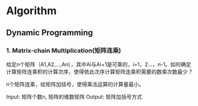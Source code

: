 # Algorithm



## Dynamic Programming

### 1. Matrix-chain Multiplication(矩阵连乘)

给定$n$个矩阵｛A1,A2,…,An｝，其中Ai与Ai+1是可乘的，i=1，2…，n-1。如何确定计算矩阵连乘积的计算次序，使得依此次序计算矩阵连乘积需要的数乘次数最少？

n个矩阵连乘，给矩阵加括号，使得乘法运算的计算量最小。

Input: 矩阵个数n, 矩阵的维数矩阵
Output: 矩阵加括号方式


